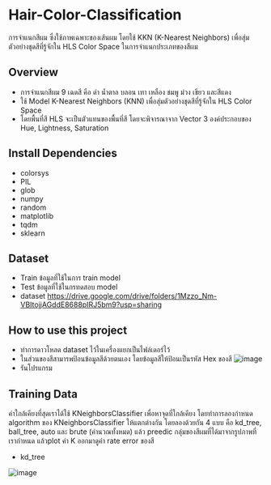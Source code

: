 # Hair-Color-Classification
   การจำแนกสีผม ซึ่งใช้ภาพเฉพาะของเส้นผม โดยใช้ KKN (K-Nearest Neighbors) เพื่อสุ่มตัวอย่างชุดสีที่รู้จักใน HLS Color Space ในการจำแนกประเภทของสีผม
## Overview
   - การจำแนกสีผม 9 เฉดสี คือ ดำ น้ำตาล บลอน เทา เหลือง ชมพู ม่วง เขียว และสีแดง
   - ใช้ Model K-Nearest Neighbors (KNN)  เพื่อสุ่มตัวอย่างชุดสีที่รู้จักใน HLS Color Space
   - โดยพื้นที่สี HLS จะเป็นตัวแทนของพื้นที่สี โดยจะพิจารณาจาก Vector 3 องค์ประกอบของ Hue, Lightness, Saturation 
## Install Dependencies
   - colorsys 
   - PIL 
   - glob
   - numpy
   - random 
   - matplotlib 
   - tqdm
   - sklearn
 ## Dataset
   - Train ข้อมูลที่ใช้ในการ train model
   - Test ข้อมูลที่ใช้ในกรทดสอบ model
   - dataset https://drive.google.com/drive/folders/1Mzzo_Nm-VBItojjAGddE8688pIRJ5bm9?usp=sharing
 ## How to use this project
   - ทำการดาวโหลด dataset ไว้ในเครื่องแยกเป็นไฟล์เดอร์ไว้
   - ในส่วนของสีสามารพป้อนข้อมูลสีด้วยตนเอง โดยข้อมูลสีให้ป้อนเป็นรหัส Hex ของสี 
![image](https://user-images.githubusercontent.com/96693271/147456304-a13e4fe3-7c98-4c4c-ae21-53769fb0f334.png)
   - รันโปรแกรม 
 ## Training Data
   ค่าใกล้เคียงที่สุดเราได้ใช้ KNeighborsClassifier เพื่อหาจุดที่ใกล้เคียง โดยทำการลองกำหนด algorithm ของ KNeighborsClassifier ให้แตกต่างกัน โดยลองด้วยกัน 4 แบบ คือ kd_tree, ball_tree, auto และ brute (คำนวณทั้งหมด) แล้ว preedic กลุ่มของสีผมที่ได้มาจากรูปภาพที่เรากำหนด แล้วplot ค่า K ออกมาดูค่า rate error ของสี
   - kd_tree
   
   ![image](https://user-images.githubusercontent.com/96693271/147456828-01fbaf7c-9830-47d9-afa5-a82c05d79c27.png)





